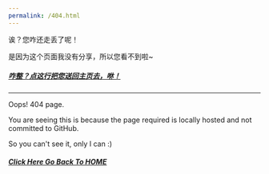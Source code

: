 ```yaml
---
permalink: /404.html
---
```


<link rel="stylesheet" href="../stylesheets/xstyles.css" />
<link rel="icon" href="./favicon.ico" />

诶？您咋还走丢了呢！

是因为这个页面我没有分享，所以您看不到啦~

##### <a href="https://lovefluffy.github.io">咋整？点这行把您送回主页去，咻！</a>

---

Oops! 404 page.

You are seeing this is because the page required is locally hosted and not committed to GitHub.

So you can't see it, only I can :)

##### <a href="https://lovefluffy.github.io">Click Here Go Back To HOME</a>